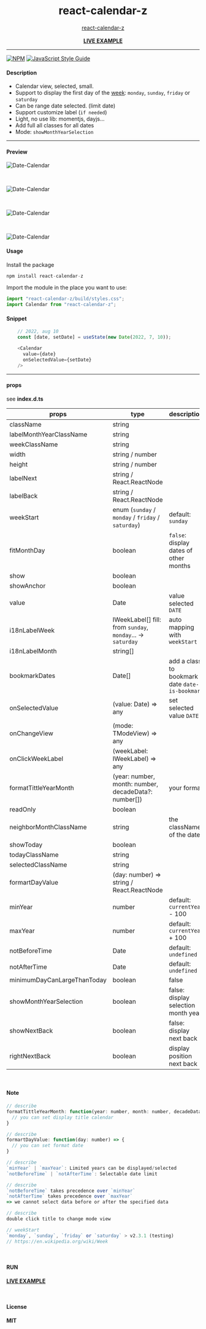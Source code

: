 <div align="center">
    <h1>react-calendar-z</h1>
    <a href="https://www.npmjs.com/package/react-calendar-z">react-calendar-z</a>
    <br />
    <br />
    <b><a href="https://codesandbox.io/s/86omu9">LIVE EXAMPLE</a></b>
</div>

---

[![NPM](https://img.shields.io/npm/v/react-calendar-z.svg)](https://www.npmjs.com/package/react-calendar-z) [![JavaScript Style Guide](https://img.shields.io/badge/code_style-standard-brightgreen.svg)](https://standardjs.com)


#### Description

+ Calendar view, selected, small.
+ Support to display the first day of the [week](https://en.wikipedia.org/wiki/Week): `monday`, `sunday`, `friday` or `saturday`
+ Can be range date selected. (limit date)
+ Support customize label (`if needed`)
+ Light, no use lib: momentjs, dayjs...
+ Add full all classes for all dates
+ Mode: `showMonthYearSelection`
---


#### Preview
![Date-Calendar](https://github.com/delpikye-v/react-calendar/blob/main/date.png)

<br />

![Date-Calendar](https://github.com/delpikye-v/react-calendar/blob/main/month.png)

<br />

![Date-Calendar](https://github.com/delpikye-v/react-calendar/blob/main/year.png)

<br />

![Date-Calendar](https://github.com/delpikye-v/react-calendar/blob/main/selection.png)


#### Usage

Install the package

```js
npm install react-calendar-z
```

Import the module in the place you want to use:
```js
import "react-calendar-z/build/styles.css";
import Calendar from "react-calendar-z";

```
#### Snippet
```js
    // 2022, aug 10
    const [date, setDate] = useState(new Date(2022, 7, 10));

    <Calendar
      value={date}
      onSelectedValue={setDate}
    />

```
---

#### props

see <b>index.d.ts</b>

| props                       | type                                                                | description                                     |
| --------------------------- | ------------------------------------------------------------------- | ----------------------------------------------- |
| className                   | string                                                              |                                                 |
| labelMonthYearClassName     | string                                                              |                                                 |
| weekClassName               | string                                                              |                                                 |
| width                       | string / number                                                     |                                                 |
| height                      | string / number                                                     |                                                 |
| labelNext                   | string / React.ReactNode                                            |                                                 |
| labelBack                   | string / React.ReactNode                                            |                                                 |
| weekStart                   | enum (`sunday` / `monday` / `friday` / `saturday`)                  |  default: `sunday`                              |
| fitMonthDay                 | boolean                                                             | `false`: display dates of other months          |
| show                        | boolean                                                             |                                                 |
| showAnchor                  | boolean                                                             |                                                 |
| value                       | Date                                                                | value selected `DATE`                           |
| i18nLabelWeek               | IWeekLabel[] fill: from `sunday`, `monday`... -> `saturday`         | auto mapping with `weekStart`                   |
| i18nLabelMonth              | string[]                                                            |                                                 |
| bookmarkDates               | Date[]                                                              | add a class to bookmark date `date-is-bookmark` |
| onSelectedValue             | (value: Date) => any                                                | set selected value `DATE`                       |
| onChangeView                | (mode: TModeView) => any                                            |                                                 |
| onClickWeekLabel            | (weekLabel: IWeekLabel) => any                                      |                                                 |
| formatTittleYearMonth       | (year: number, month: number, decadeData?: number[])                | your format                                     |
| readOnly                    | boolean                                                             |                                                 |
| neighborMonthClassName      | string                                                              | the className of the date                       |
| showToday                   | boolean                                                             |                                                 |
| todayClassName              | string                                                              |                                                 |
| selectedClassName           | string                                                              |                                                 |
| formartDayValue             | (day: number) => string / React.ReactNode                           |                                                 |
| minYear                     | number                                                              | default: `currentYear` - 100                    |
| maxYear                     | number                                                              | default: `currentYear` + 100                    |
| notBeforeTime               | Date                                                                | default: `undefined`                            |
| notAfterTime                | Date                                                                | default: `undefined`                            |
| minimumDayCanLargeThanToday | boolean                                                             | false                                           |
| showMonthYearSelection      | boolean                                                             | false: display selection month year             |
| showNextBack                | boolean                                                             | false: display next back                        |
| rightNextBack               | boolean                                                             | display position next back                      |

<br />

#### Note

```js
// describe
formatTittleYearMonth: function(year: number, month: number, decadeData?: number[]) => {
  // you can set display title calendar
}

// describe
formartDayValue: function(day: number) => {
  // you can set format date
}

// describe
`minYear` | `maxYear`: Limited years can be displayed/selected
`notBeforeTime` | `notAfterTime`: Selectable date limit

// describe
`notBeforeTime` takes precedence over `minYear`
`notAfterTime` takes precedence over `maxYear`
=> we cannot select data before or after the specified data

// describe
double click title to change mode view

// weekStart
`monday`, `sunday`, `friday` or `saturday` > v2.3.1 (testing)
// https://en.wikipedia.org/wiki/Week
```

<br />

#### RUN

<b><a href="https://codesandbox.io/u/delpi.k">LIVE EXAMPLE</a>

<br />

#### License

MIT
